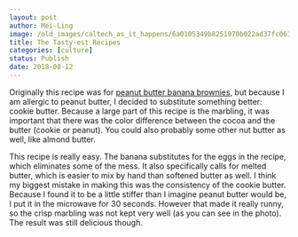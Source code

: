 ```yaml
---
layout: post
author: Mei-Ling
image: /old_images/caltech_as_it_happens/6a0105349b8251970b022ad37fc061200d.jpg
title: The Tasty-est Recipes
categories: [culture]
status: Publish
date: 2018-08-12
---
```


Originally this recipe was for [peanut butter banana brownies](https://tasty.co/recipe/peanut-butter-banana-brownies), but because I am allergic to peanut butter, I decided to substitute something better: cookie butter. Because a large part of this recipe is the marbling, it was important that there was the color difference between the cocoa and the butter (cookie or peanut). You could also probably some other nut butter as well, like almond butter.

This recipe is really easy. The banana substitutes for the eggs in the recipe, which eliminates some of the mess. It also specifically calls for melted butter, which is easier to mix by hand than softened butter as well. I think my biggest mistake in making this was the consistency of the cookie butter. Because I found it to be a little stiffer than I imagine peanut butter would be, I put it in the microwave for 30 seconds. However that made it really runny, so the crisp marbling was not kept very well (as you can see in the photo). The result was still delicious though.

